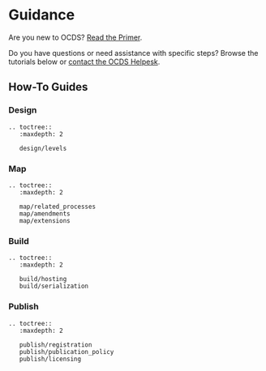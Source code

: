 # Guidance

Are you new to OCDS? [Read the Primer](../getting_started/index).

Do you have questions or need assistance with specific steps? Browse the tutorials below or [contact the OCDS Helpesk](../support/index).

## How-To Guides

### Design

```eval_rst
.. toctree::
   :maxdepth: 2

   design/levels
```

### Map

```eval_rst
.. toctree::
   :maxdepth: 2

   map/related_processes
   map/amendments
   map/extensions
```

### Build

```eval_rst
.. toctree::
   :maxdepth: 2

   build/hosting
   build/serialization
```

### Publish

```eval_rst
.. toctree::
   :maxdepth: 2

   publish/registration
   publish/publication_policy
   publish/licensing
```
